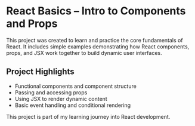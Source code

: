 # React Basics – Intro to Components and Props

This project was created to learn and practice the core fundamentals of React. It includes simple examples demonstrating how React components, props, and JSX work together to build dynamic user interfaces.

## Project Highlights

- Functional components and component structure
- Passing and accessing props
- Using JSX to render dynamic content
- Basic event handling and conditional rendering

This project is part of my learning journey into React development.

